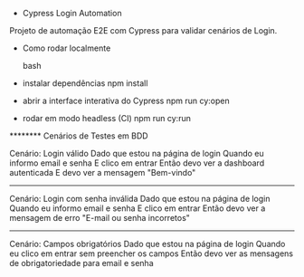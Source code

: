 
- Cypress Login Automation

Projeto de automação E2E com Cypress para validar cenários de Login.

- Como rodar localmente

    bash
- instalar dependências
npm install

- abrir a interface interativa do Cypress
npm run cy:open

- rodar em modo headless (CI)
npm run cy:run


******** Cenários de Testes em BDD

Cenário: Login válido
Dado que estou na página de login
Quando eu informo email e senha 
E clico em entrar
Então devo ver a dashboard autenticada
E devo ver a mensagem "Bem-vindo"

___

Cenário: Login com senha inválida
Dado que estou na página de login
Quando eu informo email  e senha 
E clico em entrar
Então devo ver a mensagem de erro "E-mail ou senha incorretos"


___

Cenário: Campos obrigatórios
Dado que estou na página de login
Quando eu clico em entrar sem preencher os campos
Então devo ver as mensagens de obrigatoriedade para email e senha


